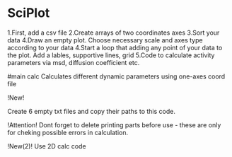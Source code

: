 # SciPlot
1.First, add a csv file
2.Create arrays of two coordinates axes
3.Sort your data
4.Draw an empty plot. Choose necessary scale and axes type according to your data
4.Start a loop that adding any point of your data to the plot. Add a lables, supportive lines, grid
5.Code to calculate activity parameters via msd, diffusion coefficient etc.

#main calc
Calculates different dynamic parameters using one-axes coord file

!New!

Create 6 empty txt files and copy their paths to this code.

!Attention!
Dont forget to delete printing parts before use - these are only for cheking possible errors in calculation.

!New(2)!
Use 2D calc code
